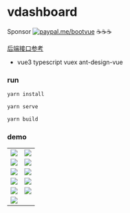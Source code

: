 # vdashboard

Sponsor [![paypal.me/bootvue](https://cdn.jsdelivr.net/gh/boot-vue/pics@main/icon/paypal.svg)](https://www.paypal.me/bootvue)
☕☕☕

[后端接口参考](https://github.com/vbeats/vboot)

- vue3 typescript vuex ant-design-vue

### run

```bash
yarn install

yarn serve 

yarn build
```

### demo

<table>
    <tr>
        <td><img src="https://cdn.jsdelivr.net/gh/boot-vue/pics@main/vdashboard/next/1.png"></td>
        <td><img src="https://cdn.jsdelivr.net/gh/boot-vue/pics@main/vdashboard/next/10.png"></td>
    </tr>
    <tr>
        <td><img src="https://cdn.jsdelivr.net/gh/boot-vue/pics@main/vdashboard/next/3.png"></td>
        <td><img src="https://cdn.jsdelivr.net/gh/boot-vue/pics@main/vdashboard/next/4.png"></td>
    </tr>
    <tr>
        <td><img src="https://cdn.jsdelivr.net/gh/boot-vue/pics@main/vdashboard/next/5.png"></td>
        <td><img src="https://cdn.jsdelivr.net/gh/boot-vue/pics@main/vdashboard/next/6.png"></td>
    </tr>
    <tr>
        <td><img src="https://cdn.jsdelivr.net/gh/boot-vue/pics@main/vdashboard/next/7.png"></td>
        <td><img src="https://cdn.jsdelivr.net/gh/boot-vue/pics@main/vdashboard/next/8.png"></td>
    </tr>
    <tr>
        <td><img src="https://cdn.jsdelivr.net/gh/boot-vue/pics@main/vdashboard/next/2.png"></td>
        <td><img src="https://cdn.jsdelivr.net/gh/boot-vue/pics@main/vdashboard/next/9.png"></td>
    </tr>
    <tr>
        <td><img src="https://cdn.jsdelivr.net/gh/boot-vue/pics@main/vdashboard/next/11.png"></td>
    </tr>
</table>

